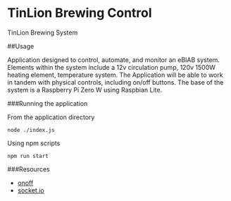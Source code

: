 # TinLion Brewing Control

TinLion Brewing System

##Usage

Application designed to control, automate, and monitor an eBIAB system. Elements within the system include a 12v circulation pump, 120v 1500W heating
element, temperature system. The Application will be able to work in tandem with physical controls, including on/off buttons. The base of the system
is a Raspberry Pi Zero W using Raspbian Lite.

###Running the application

From the application directory

```node ./index.js```

Using npm scripts

```npm run start```

###Resources
* [onoff](https://www.npmjs.com/package/onoff)
* [socket.io](https://www.npmjs.com/package/socket.io)